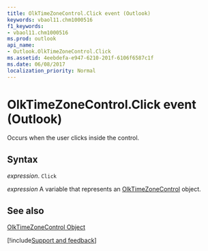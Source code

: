 ```yaml
---
title: OlkTimeZoneControl.Click event (Outlook)
keywords: vbaol11.chm1000516
f1_keywords:
- vbaol11.chm1000516
ms.prod: outlook
api_name:
- Outlook.OlkTimeZoneControl.Click
ms.assetid: 4eebdefa-e947-6210-201f-6106f6587c1f
ms.date: 06/08/2017
localization_priority: Normal
---
```



# OlkTimeZoneControl.Click event (Outlook)

Occurs when the user clicks inside the control.


## Syntax

_expression_. `Click`

_expression_ A variable that represents an [OlkTimeZoneControl](Outlook.OlkTimeZoneControl.md) object.


## See also


[OlkTimeZoneControl Object](Outlook.OlkTimeZoneControl.md)

[!include[Support and feedback](~/includes/feedback-boilerplate.md)]